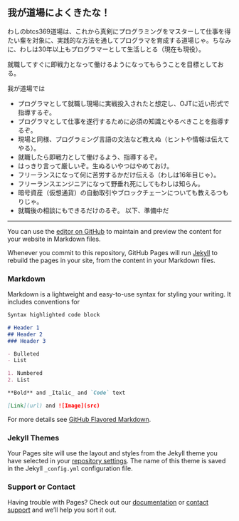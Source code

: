 ## 我が道場によくきたな！

わしのbtcs369道場は、これから真剣にプログラミングをマスターして仕事を得たい輩を対象に、実践的な方法を通してプログラマを育成する道場じゃ。ちなみに、わしは30年以上もプログラマーとして生活しとる（現在も現役）。

就職してすぐに即戦力となって働けるようになってもらうことを目標としておる。

我が道場では

- プログラマとして就職し現場に実戦投入されたと想定し、OJTに近い形式で指導するぞ。
- プログラマとして仕事を遂行するために必須の知識とやるべきことを指導するぞ。
- 現場と同様、プログラミング言語の文法など教えぬ（ヒントや情報は伝えてやる）。
- 就職したら即戦力として働けるよう、指導するぞ。
- はっきり言って厳しいぞ。生ぬるいやつはやめておけ。
- フリーランスになって何に苦労するかだけ伝える（わしは16年目じゃ）。
- フリーランスエンジニアになって野垂れ死にしてもわしは知らん。
- 暗号資産（仮想通貨）の自動取引やブロックチェーンについても教えるつもりじゃ。
- 就職後の相談にもできるだけのるぞ。
以下、準備中だ


----

You can use the [editor on GitHub](https://github.com/bcts369dojo/bcts369dojo.github.io/edit/master/README.md) to maintain and preview the content for your website in Markdown files.

Whenever you commit to this repository, GitHub Pages will run [Jekyll](https://jekyllrb.com/) to rebuild the pages in your site, from the content in your Markdown files.

### Markdown

Markdown is a lightweight and easy-to-use syntax for styling your writing. It includes conventions for

```markdown
Syntax highlighted code block

# Header 1
## Header 2
### Header 3

- Bulleted
- List

1. Numbered
2. List

**Bold** and _Italic_ and `Code` text

[Link](url) and ![Image](src)
```

For more details see [GitHub Flavored Markdown](https://guides.github.com/features/mastering-markdown/).

### Jekyll Themes

Your Pages site will use the layout and styles from the Jekyll theme you have selected in your [repository settings](https://github.com/bcts369dojo/bcts369dojo.github.io/settings). The name of this theme is saved in the Jekyll `_config.yml` configuration file.

### Support or Contact

Having trouble with Pages? Check out our [documentation](https://help.github.com/categories/github-pages-basics/) or [contact support](https://github.com/contact) and we’ll help you sort it out.
